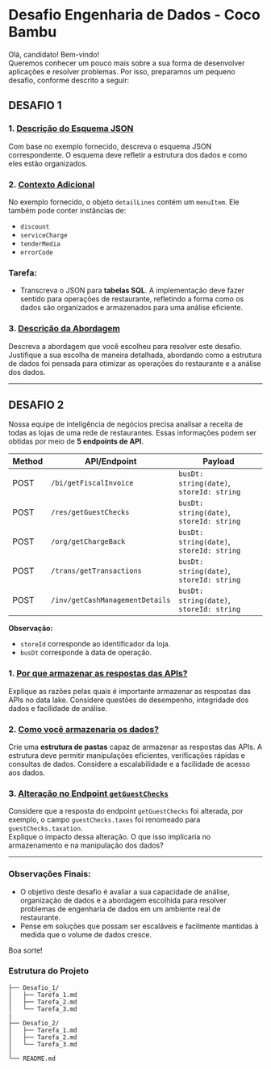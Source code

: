 # Desafio Engenharia de Dados - Coco Bambu

Olá, candidato! Bem-vindo!  
Queremos conhecer um pouco mais sobre a sua forma de desenvolver aplicações e resolver problemas. Por isso, preparamos um pequeno desafio, conforme descrito a seguir:

## DESAFIO 1

### 1. [Descrição do Esquema JSON](https://github.com/Lucasbzrra/Desafio_Eng_de_Dados_Coco_Bambu/blob/main/Desafio_1/Tarefa_1.md)
Com base no exemplo fornecido, descreva o esquema JSON correspondente. O esquema deve refletir a estrutura dos dados e como eles estão organizados.

### 2. [Contexto Adicional](https://github.com/Lucasbzrra/Desafio_Eng_de_Dados_Coco_Bambu/blob/main/Desafio_1/Tarefa_2.sql)
No exemplo fornecido, o objeto `detailLines` contém um `menuItem`. Ele também pode conter instâncias de:
- `discount`
- `serviceCharge`
- `tenderMedia`
- `errorCode`

### Tarefa:
- Transcreva o JSON para **tabelas SQL**. A implementação deve fazer sentido para operações de restaurante, refletindo a forma como os dados são organizados e armazenados para uma análise eficiente.

### 3. [Descrição da Abordagem](https://github.com/Lucasbzrra/Desafio_Eng_de_Dados_Coco_Bambu/blob/main/Desafio_1/Tarefa_3.md)
Descreva a abordagem que você escolheu para resolver este desafio. Justifique a sua escolha de maneira detalhada, abordando como a estrutura de dados foi pensada para otimizar as operações do restaurante e a análise dos dados.

---

## DESAFIO 2

Nossa equipe de inteligência de negócios precisa analisar a receita de todas as lojas de uma rede de restaurantes. Essas informações podem ser obtidas por meio de **5 endpoints de API**.

| **Method** | **API/Endpoint**                | **Payload**                                                                 |
|------------|---------------------------------|-----------------------------------------------------------------------------|
| POST       | `/bi/getFiscalInvoice`          | `busDt: string(date)`, `storeId: string`                                    |
| POST       | `/res/getGuestChecks`           | `busDt: string(date)`, `storeId: string`                                    |
| POST       | `/org/getChargeBack`            | `busDt: string(date)`, `storeId: string`                                    |
| POST       | `/trans/getTransactions`        | `busDt: string(date)`, `storeId: string`                                    |
| POST       | `/inv/getCashManagementDetails` | `busDt: string(date)`, `storeId: string`                                    |

**Observação:**  
- `storeId` corresponde ao identificador da loja.  
- `busDt` corresponde à data de operação.

### 1. [Por que armazenar as respostas das APIs?](https://github.com/Lucasbzrra/Desafio_Eng_de_Dados_Coco_Bambu/blob/main/Desafio_2/Tarefa_1.md)
Explique as razões pelas quais é importante armazenar as respostas das APIs no data lake. Considere questões de desempenho, integridade dos dados e facilidade de análise.

### 2. [Como você armazenaria os dados?](https://github.com/Lucasbzrra/Desafio_Eng_de_Dados_Coco_Bambu/blob/main/Desafio_2/Tarefa_2.md)
Crie uma **estrutura de pastas** capaz de armazenar as respostas das APIs. A estrutura deve permitir manipulações eficientes, verificações rápidas e consultas de dados. Considere a escalabilidade e a facilidade de acesso aos dados.

### 3. [Alteração no Endpoint `getGuestChecks`](https://github.com/Lucasbzrra/Desafio_Eng_de_Dados_Coco_Bambu/blob/main/Desafio_2/Tarefa_3.md)
Considere que a resposta do endpoint `getGuestChecks` foi alterada, por exemplo, o campo `guestChecks.taxes` foi renomeado para `guestChecks.taxation`.  
Explique o impacto dessa alteração. O que isso implicaria no armazenamento e na manipulação dos dados?

---

### Observações Finais:
- O objetivo deste desafio é avaliar a sua capacidade de análise, organização de dados e a abordagem escolhida para resolver problemas de engenharia de dados em um ambiente real de restaurante.
- Pense em soluções que possam ser escaláveis e facilmente mantidas à medida que o volume de dados cresce.

Boa sorte!

### Estrutura do Projeto ###

```plaintext
├── Desafio_1/
│   ├── Tarefa_1.md
│   ├── Tarefa_2.md
│   └── Tarefa_3.md
|
├── Desafio_2/
│   ├── Tarefa_1.md
│   ├── Tarefa_2.md
│   └── Tarefa_3.md
│
└── README.md

